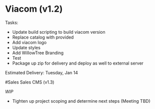 # Viacom (v1.2)

Tasks:
- Update build scripting to build viacom version
- Replace catalog with provided 
- Add viacom logo
- Update styles
- Add WillowTree Branding
- Test
- Package up zip for delivery and deploy as well to external server

Estimated Delivery: Tuesday, Jan 14

#Sales Sales CMS (v1.3)

*WIP*
- Tighten up project scoping and determine next steps (Meeting TBD)
